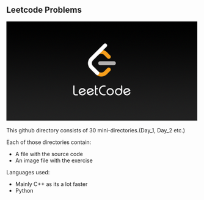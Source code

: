 ## Leetcode Problems
![](/images/LeetCode_Pic.png)


This github directory consists of 30 mini-directories.(Day_1, Day_2 etc.)

Each of those directories contain:
- A file with the source code
- An image file with the exercise

Languages used:
- Mainly C++ as its a lot faster
- Python
